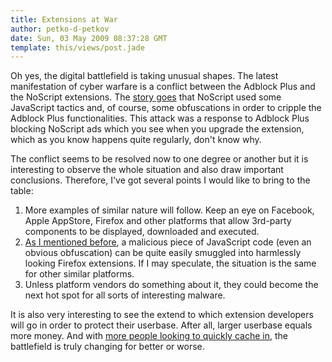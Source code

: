 ```yaml
---
title: Extensions at War
author: petko-d-petkov
date: Sun, 03 May 2009 08:37:28 GMT
template: this/views/post.jade
---
```


Oh yes, the digital battlefield is taking unusual shapes. The latest manifestation of cyber warfare is a conflict between the Adblock Plus and the NoScript extensions. The [story goes](http://adblockplus.org/blog/attention-noscript-users) that NoScript used some JavaScript tactics and, of course, some obfuscations in order to cripple the Adblock Plus functionalities. This attack was a response to Adblock Plus blocking NoScript ads which you see when you upgrade the extension, which as you know happens quite regularly, don't know why.

The conflict seems to be resolved now to one degree or another but it is interesting to observe the whole situation and also draw important conclusions. Therefore, I've got several points I would like to bring to the table:

1. More examples of similar nature will follow. Keep an eye on Facebook, Apple AppStore, Firefox and other platforms that allow 3rd-party components to be displayed, downloaded and executed.
2. [As I mentioned before](/blog/firefox-malware/), a malicious piece of JavaScript code (even an obvious obfuscation) can be quite easily smuggled into harmlessly looking Firefox extensions. If I may speculate, the situation is the same for other similar platforms.
3. Unless platform vendors do something about it, they could become the next hot spot for all sorts of interesting malware.

It is also very interesting to see the extend to which extension developers will go in order to protect their userbase. After all, larger userbase equals more money. And with [more people looking to quickly cache in](http://blog.trailofbits.com/2009/03/22/no-more-free-bugs/), the battlefield is truly changing for better or worse.
